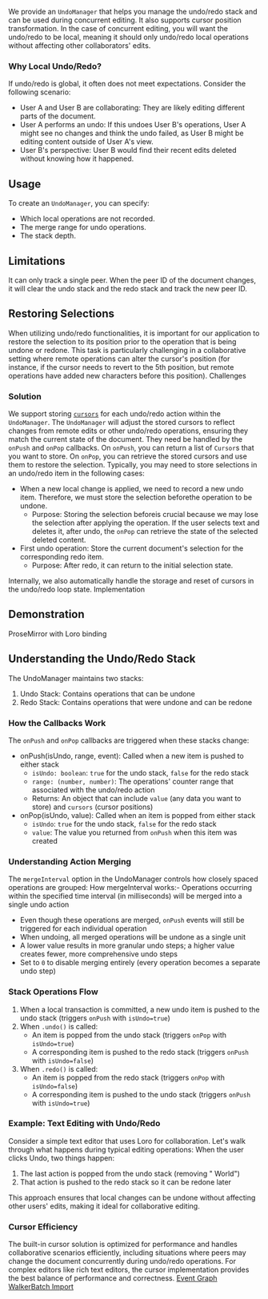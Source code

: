 We provide an `UndoManager` that helps you manage the undo/redo stack and can be used during concurrent editing. It also supports cursor position transformation. In the case of concurrent editing, you will want the undo/redo to be local, meaning it should only undo/redo local operations without affecting other collaborators' edits.


### Why Local Undo/Redo?


If undo/redo is global, it often does not meet expectations. Consider the following scenario:

-   User A and User B are collaborating: They are likely editing different parts of the document.
-   User A performs an undo: If this undoes User B's operations, User A might see no changes and think the undo failed, as User B might be editing content outside of User A's view.
-   User B's perspective: User B would find their recent edits deleted without knowing how it happened.


## Usage


To create an `UndoManager`, you can specify:

-   Which local operations are not recorded.
-   The merge range for undo operations.
-   The stack depth.


## Limitations


It can only track a single peer. When the peer ID of the document changes, it will clear the undo stack and the redo stack and track the new peer ID.


## Restoring Selections


When utilizing undo/redo functionalities, it is important for our application to restore the selection to its position prior to the operation that is being undone or redone. This task is particularly challenging in a collaborative setting where remote operations can alter the cursor's position (for instance, if the cursor needs to revert to the 5th position, but remote operations have added new characters before this position).
Challenges


### Solution


We support storing [`cursors`](https://loro.dev/docs/tutorial/cursor) for each undo/redo action within the `UndoManager`. The `UndoManager` will adjust the stored cursors to reflect changes from remote edits or other undo/redo operations, ensuring they match the current state of the document.
They need be handled by the `onPush` and `onPop` callbacks.
On `onPush`, you can return a list of `Cursor`s that you want to store. On `onPop`, you can retrieve the stored cursors and use them to restore the selection.
Typically, you may need to store selections in an undo/redo item in the following cases:

-   When a new local change is applied, we need to record a new undo item. Therefore, we must store the selection beforethe operation to be undone.
    -   Purpose: Storing the selection beforeis crucial because we may lose the selection after applying the operation. If the user selects text and deletes it, after undo, the `onPop` can retrieve the state of the selected deleted content.
-   First undo operation: Store the current document's selection for the corresponding redo item.
    -   Purpose: After redo, it can return to the initial selection state.

Internally, we also automatically handle the storage and reset of cursors in the undo/redo loop state.
Implementation


## Demonstration


ProseMirror with Loro binding


## Understanding the Undo/Redo Stack


The UndoManager maintains two stacks:

1.  Undo Stack: Contains operations that can be undone
2.  Redo Stack: Contains operations that were undone and can be redone


### How the Callbacks Work


The `onPush` and `onPop` callbacks are triggered when these stacks change:

-   onPush(isUndo, range, event): Called when a new item is pushed to either stack
    -   `isUndo: boolean`: `true` for the undo stack, `false` for the redo stack
    -   `range: (number, number)`: The operations' counter range that associated with the undo/redo action
    -   Returns: An object that can include `value` (any data you want to store) and `cursors` (cursor positions)
-   onPop(isUndo, value): Called when an item is popped from either stack
    -   `isUndo`: `true` for the undo stack, `false` for the redo stack
    -   `value`: The value you returned from `onPush` when this item was created


### Understanding Action Merging


The `mergeInterval` option in the UndoManager controls how closely spaced operations are grouped:
How mergeInterval works:-   Operations occurring within the specified time interval (in milliseconds) will be merged into a single undo action
-   Even though these operations are merged, `onPush` events will still be triggered for each individual operation
-   When undoing, all merged operations will be undone as a single unit
-   A lower value results in more granular undo steps; a higher value creates fewer, more comprehensive undo steps
-   Set to `0` to disable merging entirely (every operation becomes a separate undo step)


### Stack Operations Flow


1.  When a local transaction is committed, a new undo item is pushed to the undo stack (triggers `onPush` with `isUndo=true`)
2.  When `.undo()` is called:
    -   An item is popped from the undo stack (triggers `onPop` with `isUndo=true`)
    -   A corresponding item is pushed to the redo stack (triggers `onPush` with `isUndo=false`)
3.  When `.redo()` is called:
    -   An item is popped from the redo stack (triggers `onPop` with `isUndo=false`)
    -   A corresponding item is pushed to the undo stack (triggers `onPush` with `isUndo=true`)


### Example: Text Editing with Undo/Redo


Consider a simple text editor that uses Loro for collaboration. Let's walk through what happens during typical editing operations:
When the user clicks Undo, two things happen:

1.  The last action is popped from the undo stack (removing " World")
2.  That action is pushed to the redo stack so it can be redone later

This approach ensures that local changes can be undone without affecting other users' edits, making it ideal for collaborative editing.


### Cursor Efficiency


The built-in cursor solution is optimized for performance and handles collaborative scenarios efficiently, including situations where peers may change the document concurrently during undo/redo operations. For complex editors like rich text editors, the cursor implementation provides the best balance of performance and correctness.
[Event Graph Walker](https://loro.dev/docs/advanced/event_graph_walker "Event Graph Walker")[Batch Import](https://loro.dev/docs/advanced/import_batch "Batch Import")